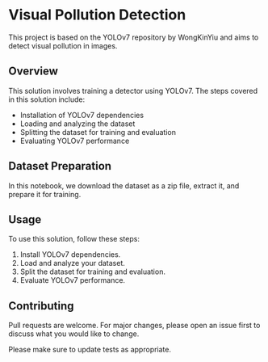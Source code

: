 # Visual Pollution Detection

This project is based on the YOLOv7 repository by WongKinYiu and aims to detect visual pollution in images.

## Overview

This solution involves training a detector using YOLOv7. The steps covered in this solution include:

- Installation of YOLOv7 dependencies
- Loading and analyzing the dataset
- Splitting the dataset for training and evaluation
- Evaluating YOLOv7 performance

## Dataset Preparation

In this notebook, we download the dataset as a zip file, extract it, and prepare it for training.

## Usage

To use this solution, follow these steps:

1. Install YOLOv7 dependencies.
2. Load and analyze your dataset.
3. Split the dataset for training and evaluation.
4. Evaluate YOLOv7 performance.

## Contributing

Pull requests are welcome. For major changes, please open an issue first to discuss what you would like to change.

Please make sure to update tests as appropriate.


